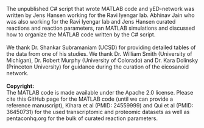 The unpublished C# script that wrote MATLAB code and yED-network was written by Jens Hansen working for the Ravi Iyengar lab. Abhinav Jain who was also working for the Ravi Iyengar lab and Jens Hansen curated reactions and reaction parameters, ran MATLAB simulations and discussed how to organize the MATLAB code written by the C# script.<br>
<br>
We thank Dr. Shankar Subramaniam (UCSD) for providing detailed tables of the data from one of his studies. We thank Dr. William Smith (University of Michigan), Dr. Robert Murphy (University of Colorado) and Dr. Kara Dolinsky (Princeton University) for guidance during the curation of the eicosanoid network.<br>
<br>
<b>Copyright:</b><br>
The MATLAB code is made available under the Apache 2.0 license. Please cite this GitHub page for the MATLAB code (until we can provide a reference manuscript), Kihara et al (PMID: 24559999) and Qui et al (PMID: 36450731) for the used transcriptomic and proteomic datasets as well as pentaconhq.org for the bulk of curated reaction parameters. 

